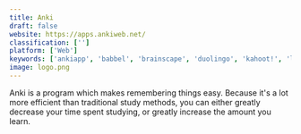 ```yaml
---
title: Anki
draft: false 
website: https://apps.ankiweb.net/
classification: ['']
platform: ['Web']
keywords: ['ankiapp', 'babbel', 'brainscape', 'duolingo', 'kahoot!', 'learning_with_texts', 'memrise', 'mnemosyne', 'powerprep_ii', 'quizlet', 'readlang', 'rosetta_stone', 'studyblue', 'supermemo', 'usatestprep']
image: logo.png
---
```

Anki is a program which makes remembering things easy. Because it's a lot more efficient than traditional study methods, you can either greatly decrease your time spent studying, or greatly increase the amount you learn.